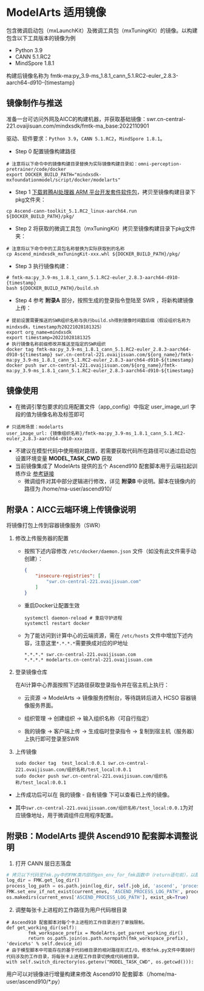 # ModelArts 适用镜像
包含微调启动包（mxLaunchKit）及微调工具包（mxTuningKit）的镜像。以构建包含以下工具版本的镜像为例
* Python 3.9
* CANN 5.1.RC2
* MindSpore 1.8.1

构建后镜像名称为 fmtk-ma:py_3.9-ms_1.8.1_cann_5.1.RC2-euler_2.8.3-aarch64-d910-{timestamp}
## 镜像制作与推送
准备一台可访问外网及AICC的构建机器，并获取基础镜像：swr.cn-central-221.ovaijisuan.com/mindxsdk/fmtk-ma_base:2022110901

驱动、软件要求：`Python 3.9`，`CANN 5.1.RC2`，`MindSpore 1.8.1`。

* Step 0 配置镜像构建路径

```shell
# 注意将以下命令中的镜像构建目录替换为实际镜像构建目录如：omni-perception-pretrainer/code/docker
export DOCKER_BUILD_PATH="mindxsdk-mxfoundationmodel/script/docker/modelarts"
```

* Step 1 [下载昇腾AI处理器 ARM 平台开发套件软件包](https://www.hiascend.com/software/cann/community-history)，拷贝至镜像构建目录下pkg文件夹：

```shell
cp Ascend-cann-toolkit_5.1.RC2_linux-aarch64.run ${DOCKER_BUILD_PATH}/pkg/
```

* Step 2 将获取的微调工具包（mxTuningKit）拷贝至镜像构建目录下pkg文件夹：

```shell
# 注意将以下命令中的工具包名称替换为实际获取到的名称
cp Ascend_mindxsdk_mxTuningKit-xxx.whl ${DOCKER_BUILD_PATH}/pkg/
```

* Step 3 执行镜像构建：

```shell
# fmtk-ma:py_3.9-ms_1.8.1_cann_5.1.RC2-euler_2.8.3-aarch64-d910-{timestamp}
bash ${DOCKER_BUILD_PATH}/build.sh
```

* Step 4 参考 **附录A** 部分，按照生成的登录指令登陆至 SWR ，将新构建镜像上传：

```shell
# 提前设置需要推送的SWR组织名称与执行build.sh得到镜像时间戳后缀（假设组织名称为mindxsdk，timestamp为20221028181325）
export org_name=mindxsdk
export timestamp=20221028181325
# 执行镜像名称前缀修改并推送至指定的SWR组织
docker tag fmtk-ma:py_3.9-ms_1.8.1_cann_5.1.RC2-euler_2.8.3-aarch64-d910-${timestamp} swr.cn-central-221.ovaijisuan.com/${org_name}/fmtk-ma:py_3.9-ms_1.8.1_cann_5.1.RC2-euler_2.8.3-aarch64-d910-${timestamp}
docker push swr.cn-central-221.ovaijisuan.com/${org_name}/fmtk-ma:py_3.9-ms_1.8.1_cann_5.1.RC2-euler_2.8.3-aarch64-d910-${timestamp}
```

## 镜像使用
* 在微调引擎包要求的应用配置文件（app_config）中指定 user_image_url 字段的值为镜像名称及标签即可
```
# 只适用场景：modelarts
user_image_url: {镜像组织名称}/fmtk-ma:py_3.9-ms_1.8.1_cann_5.1.RC2-euler_2.8.3-aarch64-d910-xxx
```
* 不建议在模型代码中使用相对路径，若需要获取代码所在路径可以通过启动包设置环境变量 **MODEL_TASK_CWD** 获取
* 当前镜像集成了 ModelArts 提供的五个 Ascend910 配套脚本用于云端拉起训练作业 [参考链接](https://support.huaweicloud.com/docker-modelarts/develop-modelarts-0106.html)
  * 微调组件对其中部分逻辑进行修改，详见 **附录B** 中说明。脚本在镜像内的路径为 /home/ma-user/ascend910/

## 附录A：AICC云端环境上传镜像说明
将镜像打包上传到容器镜像服务（SWR）
  1.  修改上传服务器的配置
      +   按照下述内容修改 `/etc/docker/daemon.json` 文件（如没有此文件需手动创建）：
          
            ```json
            {
                "insecure-registries": [
                    "swr.cn-central-221.ovaijisuan.com"
                ]
            }
            ```
          
      +   重启Docker让配置生效
            ```shell
            systemctl daemon-reload # 重启守护进程
            systemctl restart docker
            ```
          
      +   为了能访问到计算中心的云端资源，需在 `/etc/hosts` 文件中增加下述内容，注意这里`*.*.*.*`需要换成对应的IP地址

            ```
            *.*.*.* swr.cn-central-221.ovaijisuan.com
            *.*.*.* modelarts.cn-central-221.ovaijisuan.com
            ```
  2.  登录镜像仓库
      
      在AI计算中心界面按照下述路径获取登录指令并在宿主机上执行：
      
      - 云资源 -> ModelArts -> 镜像服务控制台，等待跳转后进入 HCSO 容器镜像服务界面。
      
      + 组织管理 -> 创建组织 -> 输入组织名称（可自行指定）
      
      + 我的镜像 -> 客户端上传 -> 生成临时登录指令 -> 复制到宿主机（服务器）上执行即可登录至SWR

  3.  上传镜像
        ```shell
        sudo docker tag  test_local:0.0.1 swr.cn-central-221.ovaijisuan.com/组织名称/test_local:0.0.1
        sudo docker push swr.cn-central-221.ovaijisuan.com/组织名称/test_local:0.0.1
        ```
- 上传成功后可以在 我的镜像 - 自有镜像 下可以查看已上传的镜像。

- 其中`swr.cn-central-221.ovaijisuan.com/组织名称/test_local:0.0.1`为对应镜像地址，用于微调组件应用程序配置。

## 附录B：ModelArts 提供 Ascend910 配套脚本调整说明
  1. 打开 CANN 层日志落盘
```python
# 拷贝以下代码至fmk.py中的FMK类内部的gen_env_for_fmk函数中（return语句前），以配置 CANN 日志输出路径
log_dir = FMK.get_log_dir()
process_log_path = os.path.join(log_dir, self.job_id, 'ascend', 'process_log', 'rank_' + self.rank_id)
FMK.set_env_if_not_exist(current_envs, 'ASCEND_PROCESS_LOG_PATH', process_log_path)
os.makedirs(current_envs['ASCEND_PROCESS_LOG_PATH'], exist_ok=True)
```
  2. 调整每张卡上进程的工作路径为用户代码根目录
```
# Ascend910 配套脚本对每个卡上进程的工作目录进行了单独限制。
def get_working_dir(self):
        fmk_workspace_prefix = ModelArts.get_parent_working_dir()
        return os.path.join(os.path.normpath(fmk_workspace_prefix), 'device%s' % self.device_id)
# 由于模型脚本中可能存在的基于代码根目录的相对路径形式I/O，修改fmk.py文件中第80行代码涉及的工作目录，将每张卡上进程工作目录切换成代码根目录。
with self.switch_directory(os.getenv("MODEL_TASK_CWD", os.getcwd())):
```
用户可以对镜像进行增量构建来修改 Ascend910 配套脚本（/home/ma-user/ascend910/*.py）
